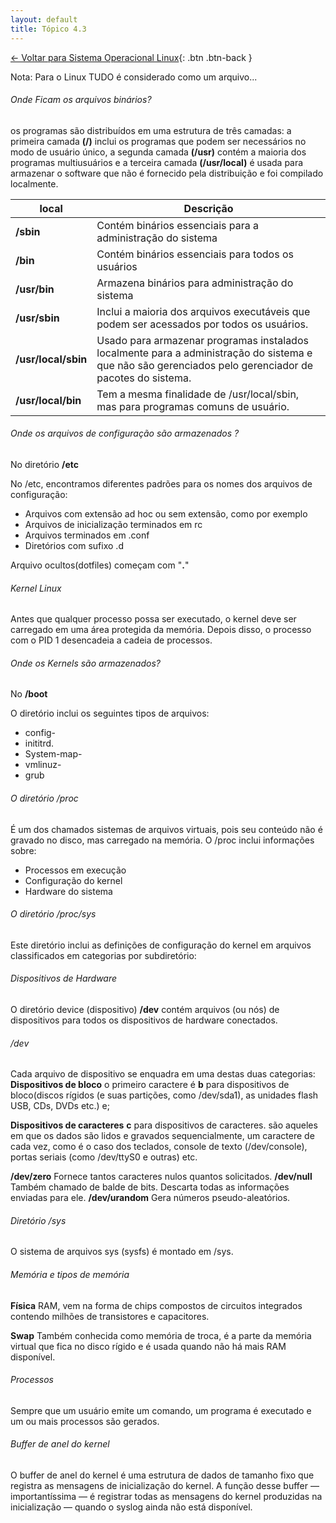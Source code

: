 ```yaml
---
layout: default 
title: Tópico 4.3
---
```


[← Voltar para Sistema Operacional Linux](/linux-essentials/01-book-lpi/Topico-04-Sistema-Operacional-Linux/){: .btn .btn-back }

Nota: Para o Linux TUDO é considerado como um arquivo...

###### Onde Ficam os arquivos binários?

os programas são distribuídos em uma estrutura de três camadas: a primeira
camada **(/)** inclui os programas que podem ser necessários no modo de usuário único, a segunda
camada **(/usr)** contém a maioria dos programas multiusuários e a terceira camada **(/usr/local)**
é usada para armazenar o software que não é fornecido pela distribuição e foi compilado
localmente.

| local  | Descrição        |
|----------|------------------|
| **/sbin**           | Contém binários essenciais para a administração do sistema     |
| **/bin**            | Contém binários essenciais para todos os usuários     |
| **/usr/bin**        | Armazena binários para administração do sistema  |
| **/usr/sbin**       | Inclui a maioria dos arquivos executáveis que podem ser acessados por todos os usuários. |
| **/usr/local/sbin**  | Usado para armazenar programas instalados localmente para a administração do sistema e que não são gerenciados pelo gerenciador de pacotes do sistema.  |
| **/usr/local/bin**  | Tem a mesma finalidade de /usr/local/sbin, mas para programas comuns de usuário.  |

###### Onde os arquivos de configuração são armazenados ?

No diretório **/etc**

No /etc, encontramos diferentes padrões para os nomes dos arquivos de configuração:
* Arquivos com extensão ad hoc ou sem extensão, como por exemplo
* Arquivos de inicialização terminados em rc
* Arquivos terminados em .conf
* Diretórios com sufixo .d

Arquivo ocultos(dotfiles) começam com "**.**"

###### Kernel Linux

Antes que qualquer processo possa ser executado, o kernel deve ser carregado em uma área
protegida da memória. Depois disso, o processo com o PID 1 desencadeia a cadeia de processos.

###### Onde os Kernels são armazenados?
No **/boot**

O diretório inclui os seguintes tipos de arquivos: 
* config-
* inititrd.
* System-map-
* vmlinuz-
* grub

###### O diretório /proc

É um dos chamados sistemas de arquivos virtuais, pois seu conteúdo não é gravado no disco, mas carregado na memória.
O /proc inclui informações sobre:

* Processos em execução
* Configuração do kernel
* Hardware do sistema


###### O diretório /proc/sys

Este diretório inclui as definições de configuração do kernel em arquivos classificados em
categorias por subdiretório:

###### Dispositivos de Hardware

O diretório device (dispositivo) **/dev** contém arquivos (ou nós) de dispositivos para todos os
dispositivos de hardware conectados.

###### /dev
Cada arquivo de dispositivo se enquadra em uma destas duas categorias:
**Dispositivos de bloco**
o primeiro caractere é **b** para dispositivos de bloco(discos rígidos (e suas partições, como
/dev/sda1), as unidades flash USB, CDs, DVDs etc.) e;

**Dispositivos de caracteres**
**c** para dispositivos de caracteres.
são aqueles em que os dados são lidos e gravados sequencialmente, um caractere de cada vez,
como é o caso dos teclados, console de texto (/dev/console), portas seriais (como /dev/ttyS0
e outras) etc.

**/dev/zero**
Fornece tantos caracteres nulos quantos solicitados.
**/dev/null**
Também chamado de balde de bits. Descarta todas as informações enviadas para ele.
**/dev/urandom**
Gera números pseudo-aleatórios.

###### Diretório /sys

O sistema de arquivos sys (sysfs) é montado em /sys.

###### Memória e tipos de memória

**Física**
RAM, vem na forma de chips compostos de circuitos integrados contendo milhões de transistores e capacitores.

**Swap**
Também conhecida como memória de troca, é a parte da memória virtual que fica no disco
rígido e é usada quando não há mais RAM disponível.

###### Processos
Sempre que um usuário emite um comando, um programa é executado e um ou mais processos
são gerados.


###### Buffer de anel do kernel
O buffer de anel do kernel é uma estrutura de dados de tamanho fixo que registra as mensagens
de inicialização do kernel. A função desse buffer — importantíssima — é registrar todas as
mensagens do kernel produzidas na inicialização — quando o syslog ainda não está disponível.

